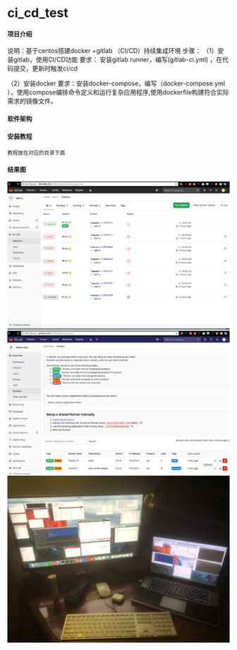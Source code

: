 # ci_cd_test

#### 项目介绍
说明：基于centos搭建docker +gitlab （CI/CD）持续集成环境
步骤：
 （1）安装gitlab，使用CI/CD功能
  要求： 安装gitlab  runner，编写(gitlab-ci.yml) ，在代码提交，更新时触发ci/cd
  
（2）安装docker 
 要求：安装docker-compose，编写（docker-compose.yml ），使用compose编排命令定义和运行复杂应用程序,使用dockerfile构建符合实际需求的镜像文件。

#### 软件架构



#### 安装教程
    教程放在对应的目录下面
    
    
#### 结果图
![image](https://raw.githubusercontent.com/cychan0115/gitlabci-test/master/11.png)
![image](https://raw.githubusercontent.com/cychan0115/gitlabci-test/master/22.png)
![image](https://raw.githubusercontent.com/cychan0115/gitlabci-test/master/33.jpg)